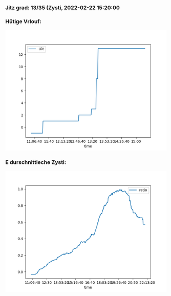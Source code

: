 ### Jitz grad: 13/35 (Zysti, 2022-02-22 15:20:00

### Hütige Vrlouf:
![Graph](Today.png)

### E durschnittleche Zysti:
![Graph](Zysti.png)